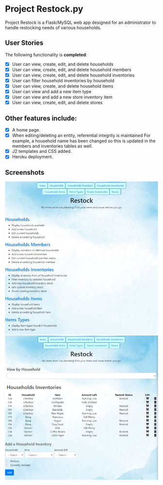 # Project Restock.py

Project Restock is a Flask/MySQL web app designed for an administrator to handle restocking needs of various households.

## User Stories

The following functionality is **completed**:

- [x] User can view, create, edit, and delete households
- [x] User can view, create, edit, and delete household members
- [x] User can view, create, edit, and delete household inventories
- [x] User can filter household inventories by household
- [x] User can view, create, and delete household items
- [x] User can view and add a new item type
- [x] User can view and add a new store inventory item
- [x] User can view, create, edit, and delete stores

## Other features include:
- [x] A home page.
- [x] When editing/deleting an entity, referential integrity is maintained
        For example, a household name has been changed so this is updated in the members and inventories tables as well.
- [x] J2 templates and CSS added.
- [x] Heroku deployment.

## Screenshots

<img src='restock1.jpg' title='Home Page' width='' alt='Home page' />
<img src='restock2.jpg' title='Household Inventory Page' width='' alt='Household Inventory page' />
